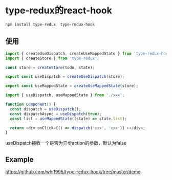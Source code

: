 # type-redux的react-hook

```
npm install type-redux  type-redux-hook
```

## 使用

``` ts
import { createUseDispatch, createUseMappedState } from 'type-redux-hook';
import { createStore } from 'type-redux';

const store = createStore(todo, state);

export const useDispatch = createUseDispatch(store);

export const useMappedState = createUseMappedState(store);

```

``` ts
import { useDispatch, useMappedState } from './xxx';

function Component() {
  const dispatch = useDispatch();
  const dispatchAsync = useDispatch(true);
  const list = useMappedState((state) => state.list);

  return <div onClick={() => dispatch('xxx', 'xxx')} ></div>;
}
```
useDispatch接收一个是否为异步action的参数，默认为false

## Example

https://github.com/whj1995/type-redux-hook/tree/master/demo